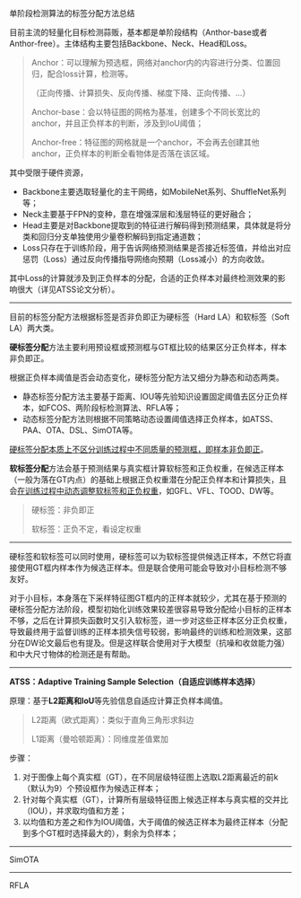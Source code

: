 单阶段检测算法的标签分配方法总结

目前主流的轻量化目标检测蒜贩，基本都是单阶段结构（Anthor-base或者Anthor-free）。主体结构主要包括Backbone、Neck、Head和Loss。

> Anchor：可以理解为预选框，网络对anchor内的内容进行分类、位置回归，配合loss计算，检测等。
>
> （正向传播、计算损失、反向传播、梯度下降、正向传播、...）
>
> Anchor-base：会以特征图的网格为基准，创建多个不同长宽比的anchor，并且正负样本的判断，涉及到IoU阈值；
>
> Anchor-free：特征图的网格就是一个anchor，不会再去创建其他anchor，正负样本的判断全看物体是否落在该区域。

其中受限于硬件资源，

- Backbone主要选取轻量化的主干网络，如MobileNet系列、ShuffleNet系列等；
- Neck主要基于FPN的变种，意在增强深层和浅层特征的更好融合；
- Head主要是对Backbone提取到的特征进行解码得到预测结果，具体就是将分类和回归分支单独使用少量卷积解码到指定通道数；
- Loss只存在于训练阶段，用于告诉网络预测结果是否接近标签值，并给出对应惩罚（Loss）通过反向传播指导网络向预期（Loss减小）的方向收敛。 

其中Loss的计算就涉及到正负样本的分配，合适的正负样本对最终检测效果的影响很大（详见ATSS论文分析）。 

---

目前的标签分配方法根据标签是否非负即正为硬标签（Hard LA）和软标签（Soft LA）两大类。

**硬标签分配**方法主要利用预设框或预测框与GT框比较的结果区分正负样本，样本非负即正。

根据正负样本阈值是否会动态变化，硬标签分配方法又细分为静态和动态两类。

- 静态标签分配方法主要基于距离、IOU等先验知识设置固定阈值去区分正负样本，如FCOS、两阶段标检测算法、RFLA等；
- 动态标签分配方法则根据不同策略动态设置阈值选择正负样本，如ATSS、PAA、OTA、DSL、SimOTA等。

<u>硬标签分配本质上不区分训练过程中不同质量的预测框，即样本非负即正</u>。 

**软标签分配**方法会基于预测结果与真实框计算软标签和正负权重，在候选正样本（一般为落在GT内点）的基础上根据正负权重潜在分配正负样本和计算损失，且会<u>在训练过程中动态调整软标签和正负权重</u>，如GFL、VFL、TOOD、DW等。 

> 硬标签：非负即正
>
> 软标签：正负不定，看设定权重

---

硬标签和软标签可以同时使用，硬标签可以为软标签提供候选正样本，不然它将直接使用GT框内样本作为候选正样本。但是联合使用可能会导致对小目标检测不够友好。 

对于小目标，本身落在下采样特征图GT框内的正样本就较少，尤其在基于预测的硬标签分配方法阶段，模型初始化训练效果较差很容易导致分配给小目标的正样本不够，之后在计算损失函数时又引入软标签，进一步对这些正样本区分正负权重，导致最终用于监督训练的正样本损失信号较弱，影响最终的训练和检测效果，这部分在DW论文最后也有提及。但是这样联合使用对于大模型（抗噪和收敛能力强）和中大尺寸物体的检测还是有帮助。 

---

**ATSS：Adaptive Training Sample Selection（自适应训练样本选择）**

原理：基于**L2距离和IoU**等先验信息自适应计算正负样本阈值。

> L2距离（欧式距离）：类似于直角三角形求斜边
>
> L1距离（曼哈顿距离）：同维度差值累加

步骤：

1. 对于图像上每个真实框（GT），在不同层级特征图上选取L2距离最近的前k（默认为9）个预设框作为候选正样本；
2. 针对每个真实框（GT），计算所有层级特征图上候选正样本与真实框的交并比（IOU），并求取均值和方差；
3. 以均值和方差之和作为IOU阈值，大于阈值的候选正样本为最终正样本（分配到多个GT框时选择最大的），剩余为负样本；

---

SimOTA



---

RFLA